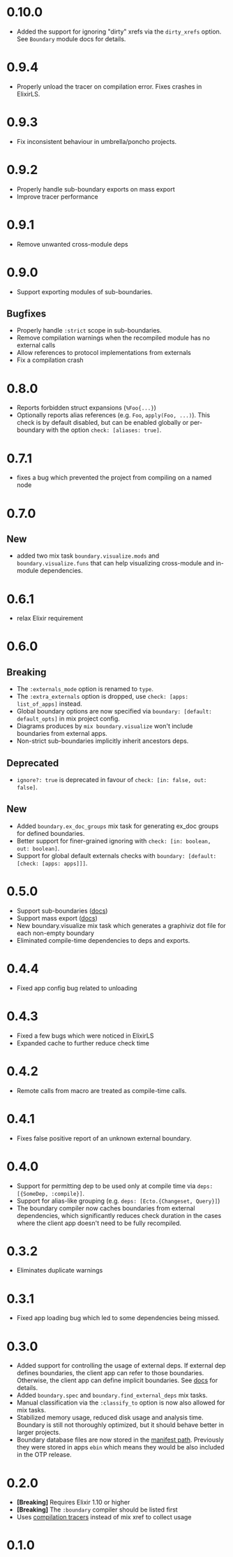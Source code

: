 # 0.10.0

- Added the support for ignoring "dirty" xrefs via the `dirty_xrefs` option. See `Boundary` module docs for details.

# 0.9.4

- Properly unload the tracer on compilation error. Fixes crashes in ElixirLS.

# 0.9.3

- Fix inconsistent behaviour in umbrella/poncho projects.

# 0.9.2

- Properly handle sub-boundary exports on mass export
- Improve tracer performance

# 0.9.1

- Remove unwanted cross-module deps

# 0.9.0

- Support exporting modules of sub-boundaries.

## Bugfixes

- Properly handle `:strict` scope in sub-boundaries.
- Remove compilation warnings when the recompiled module has no external calls
- Allow references to protocol implementations from externals
- Fix a compilation crash

# 0.8.0

- Reports forbidden struct expansions (`%Foo{...}`)
- Optionally reports alias references (e.g. `Foo`, `apply(Foo, ...)`). This check is by default disabled, but can be enabled globally or per-boundary with the option `check: [aliases: true]`.

# 0.7.1

- fixes a bug which prevented the project from compiling on a named node

# 0.7.0

## New

- added two mix task `boundary.visualize.mods` and `boundary.visualize.funs` that can help visualizing cross-module and in-module dependencies.

# 0.6.1

- relax Elixir requirement

# 0.6.0

## Breaking

- The `:externals_mode` option is renamed to `type`.
- The `:extra_externals` option is dropped, use `check: [apps: list_of_apps]` instead.
- Global boundary options are now specified via `boundary: [default: default_opts]` in mix project config.
- Diagrams produces by `mix boundary.visualize` won't include boundaries from external apps.
- Non-strict sub-boundaries implicitly inherit ancestors deps.

## Deprecated

- `ignore?: true` is deprecated in favour of `check: [in: false, out: false]`.

## New

- Added `boundary.ex_doc_groups` mix task for generating ex_doc groups for defined boundaries.
- Better support for finer-grained ignoring with `check: [in: boolean, out: boolean]`.
- Support for global default externals checks with `boundary: [default: [check: [apps: apps]]]`.

# 0.5.0

- Support sub-boundaries ([docs](https://hexdocs.pm/boundary/Boundary.html#module-nested-boundaries))
- Support mass export ([docs](https://hexdocs.pm/boundary/Boundary.html#module-mass-exports))
- New boundary.visualize mix task which generates a graphiviz dot file for each non-empty boundary
- Eliminated compile-time dependencies to deps and exports.

# 0.4.4

- Fixed app config bug related to unloading

# 0.4.3

- Fixed a few bugs which were noticed in ElixirLS
- Expanded cache to further reduce check time

# 0.4.2

- Remote calls from macro are treated as compile-time calls.

# 0.4.1

- Fixes false positive report of an unknown external boundary.

# 0.4.0

- Support for permitting dep to be used only at compile time via `deps: [{SomeDep, :compile}]`.
- Support for alias-like grouping (e.g. `deps: [Ecto.{Changeset, Query}]`)
- The boundary compiler now caches boundaries from external dependencies, which significantly reduces check duration in the cases where the client app doesn't need to be fully recompiled.

# 0.3.2

- Eliminates duplicate warnings

# 0.3.1

- Fixed app loading bug which led to some dependencies being missed.

# 0.3.0

- Added support for controlling the usage of external deps. If external dep defines boundaries, the client app can refer to those boundaries. Otherwise, the client app can define implicit boundaries. See [docs](https://hexdocs.pm/boundary/Boundary.html#module-external-dependencies) for details.
- Added `boundary.spec` and `boundary.find_external_deps` mix tasks.
- Manual classification via the `:classify_to` option is now also allowed for mix tasks.
- Stabilized memory usage, reduced disk usage and analysis time. Boundary is still not thoroughly optimized, but it should behave better in larger projects.
- Boundary database files are now stored in the [manifest path](https://hexdocs.pm/mix/Mix.Project.html#manifest_path/1). Previously they were stored in apps `ebin` which means they would be also included in the OTP release.

# 0.2.0

- **[Breaking]** Requires Elixir 1.10 or higher
- **[Breaking]** The `:boundary` compiler should be listed first
- Uses [compilation tracers](https://hexdocs.pm/elixir/Code.html#module-compilation-tracers) instead of mix xref to collect usage

# 0.1.0
